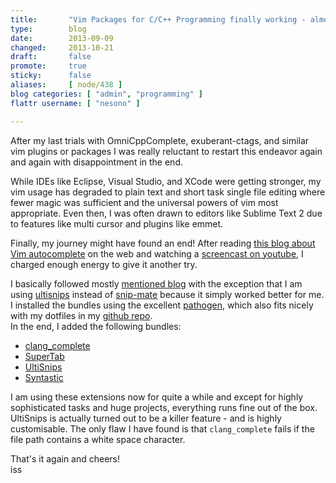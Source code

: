 ```yaml
---
title:       "Vim Packages for C/C++ Programming finally working - almost"
type:        blog
date:        2013-09-09
changed:     2013-10-21
draft:       false
promote:     true
sticky:      false
aliases:     [ node/438 ]
blog categories: [ "admin", "programming" ]
flattr username: [ "nesono" ]

---
```


<!--more-->
After my last trials with OmniCppComplete, exuberant-ctags, and similar vim plugins or packages I was really reluctant to restart this endeavor again and again with disappointment in the end.

While IDEs like Eclipse, Visual Studio, and XCode were getting stronger, my vim usage has degraded to plain text and short task single file editing where fewer magic was sufficient and the universal powers of vim most appropriate.
Even then, I was often drawn to editors like Sublime Text 2 due to features like multi cursor and plugins like emmet.
<!--break-->

Finally, my journey might have found an end! After reading [this blog about Vim autocomplete][1] on the web and watching a [screencast on youtube][2], I charged enough energy to give it another try.

I basically followed mostly [mentioned blog][1] with the exception that I am using [ultisnips][3] instead of [snip-mate][4] because it simply worked better for me. I installed the bundles using the excellent [pathogen][5], which also fits nicely with my dotfiles in my [github repo][6].  
In the end, I added the following bundles:

* [clang_complete][7]
* [SuperTab][8]
* [UltiSnips][3]
* [Syntastic][9]

I am using these extensions now for quite a while and except for highly sophisticated tasks and huge projects, everything runs fine out of the box. UltiSnips is actually turned out to be a killer feature - and is highly customisable.
The only flaw I have found is that `clang_complete` fails if the file path contains a white space character.

That's it again and cheers!  
iss

[1]: http://www.zwiener.org/vimautocomplete.html "Vim autocomplete"
[2]: http://www.youtube.com/watch?v=vk285Zc5_Zw "Using Vim and Tab"
[3]: https://github.com/SirVer/ultisnips "UltiSnips"
[4]: https://github.com/garbas/vim-snipmate "Snip-Mate"
[5]: https://github.com/tpope/vim-pathogen "Pathogen"
[6]: https://github.com/nesono/nesono-bin "nesono-bin"
[7]: https://github.com/Rip-Rip/clang_complete "Clang_Complete"
[8]: https://github.com/ervandew/supertab "SuperTab"
[9]: https://github.com/scrooloose/syntastic "Syntastic"
